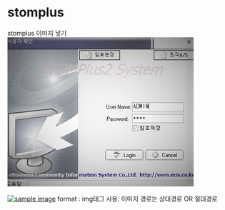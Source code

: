 # stomplus
stomplus
이미지 넣기  
![stom login](/images/login-g.jpg)

<a href="."><img src="https://github.com/seeun-jo/stomplus/images/login-g.jpg" width="300px" alt="sample image"></a>
format : img태그 사용. 이미지 경로는 상대경로 OR 절대경로
 
